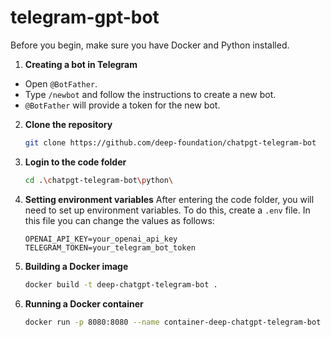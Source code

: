 # telegram-gpt-bot

Before you begin, make sure you have Docker and Python installed.

1. **Creating a bot in Telegram**
- Open `@BotFather`.
- Type `/newbot` and follow the instructions to create a new bot.
- `@BotFather` will provide a token for the new bot.

2. **Clone the repository**
     ```bash
     git clone https://github.com/deep-foundation/chatpgt-telegram-bot
     ```

3. **Login to the code folder**
     ```bash
     cd .\chatpgt-telegram-bot\python\
     ```

4. **Setting environment variables**
     After entering the code folder, you will need to set up environment variables. To do this, create a `.env` file. In this file you can change the values as follows:
     ```env
     OPENAI_API_KEY=your_openai_api_key
     TELEGRAM_TOKEN=your_telegram_bot_token
     ```

5. **Building a Docker image**
     ```bash
     docker build -t deep-chatgpt-telegram-bot .
     ```

6. **Running a Docker container**
     ```bash
     docker run -p 8080:8080 --name container-deep-chatgpt-telegram-bot deep-chatgpt-telegram-bot
     ```
